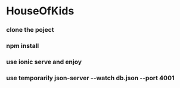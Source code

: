 # HouseOfKids

### clone the poject 
### npm install
### use ionic serve and enjoy
### use temporarily json-server --watch db.json --port 4001 